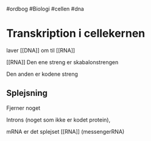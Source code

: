 #ordbog #Biologi #cellen #dna 
# Transkription i cellekernen
laver [[DNA]] om til [[RNA]]

[[RNA]]
Den ene streng er skabalonstrengen

Den anden er kodene streng

## Splejsning

Fjerner noget

Introns (noget som ikke er kodet protein),

mRNA er det splejset [[RNA]] (messengerRNA)